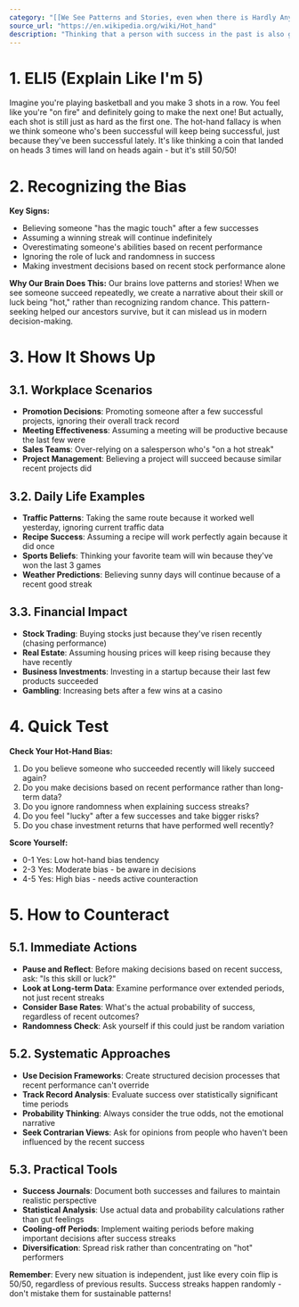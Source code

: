 ```yaml
---
category: "[[We See Patterns and Stories, even when there is Hardly Any Data]]"
source_url: "https://en.wikipedia.org/wiki/Hot_hand"
description: "Thinking that a person with success in the past is also going to have success in the future."
---
```


# 1. ELI5 (Explain Like I'm 5)

Imagine you're playing basketball and you make 3 shots in a row. You feel like you're "on fire" and definitely going to make the next one! But actually, each shot is still just as hard as the first one. The hot-hand fallacy is when we think someone who's been successful will keep being successful, just because they've been successful lately. It's like thinking a coin that landed on heads 3 times will land on heads again - but it's still 50/50!

# 2. Recognizing the Bias

**Key Signs:**
- Believing someone "has the magic touch" after a few successes
- Assuming a winning streak will continue indefinitely
- Overestimating someone's abilities based on recent performance
- Ignoring the role of luck and randomness in success
- Making investment decisions based on recent stock performance alone

**Why Our Brain Does This:**
Our brains love patterns and stories! When we see someone succeed repeatedly, we create a narrative about their skill or luck being "hot," rather than recognizing random chance. This pattern-seeking helped our ancestors survive, but it can mislead us in modern decision-making.

# 3. How It Shows Up

## 3.1. **Workplace Scenarios**

- **Promotion Decisions**: Promoting someone after a few successful projects, ignoring their overall track record
- **Meeting Effectiveness**: Assuming a meeting will be productive because the last few were
- **Sales Teams**: Over-relying on a salesperson who's "on a hot streak"
- **Project Management**: Believing a project will succeed because similar recent projects did

## 3.2. **Daily Life Examples**

- **Traffic Patterns**: Taking the same route because it worked well yesterday, ignoring current traffic data
- **Recipe Success**: Assuming a recipe will work perfectly again because it did once
- **Sports Beliefs**: Thinking your favorite team will win because they've won the last 3 games
- **Weather Predictions**: Believing sunny days will continue because of a recent good streak

## 3.3. **Financial Impact**

- **Stock Trading**: Buying stocks just because they've risen recently (chasing performance)
- **Real Estate**: Assuming housing prices will keep rising because they have recently
- **Business Investments**: Investing in a startup because their last few products succeeded
- **Gambling**: Increasing bets after a few wins at a casino

# 4. Quick Test

**Check Your Hot-Hand Bias:**
1. Do you believe someone who succeeded recently will likely succeed again?
2. Do you make decisions based on recent performance rather than long-term data?
3. Do you ignore randomness when explaining success streaks?
4. Do you feel "lucky" after a few successes and take bigger risks?
5. Do you chase investment returns that have performed well recently?

**Score Yourself:**
- 0-1 Yes: Low hot-hand bias tendency
- 2-3 Yes: Moderate bias - be aware in decisions
- 4-5 Yes: High bias - needs active counteraction

# 5. How to Counteract ️

## 5.1. **Immediate Actions**

- **Pause and Reflect**: Before making decisions based on recent success, ask: "Is this skill or luck?"
- **Look at Long-term Data**: Examine performance over extended periods, not just recent streaks
- **Consider Base Rates**: What's the actual probability of success, regardless of recent outcomes?
- **Randomness Check**: Ask yourself if this could just be random variation

## 5.2. **Systematic Approaches**

- **Use Decision Frameworks**: Create structured decision processes that recent performance can't override
- **Track Record Analysis**: Evaluate success over statistically significant time periods
- **Probability Thinking**: Always consider the true odds, not the emotional narrative
- **Seek Contrarian Views**: Ask for opinions from people who haven't been influenced by the recent success

## 5.3. **Practical Tools**

- **Success Journals**: Document both successes and failures to maintain realistic perspective
- **Statistical Analysis**: Use actual data and probability calculations rather than gut feelings
- **Cooling-off Periods**: Implement waiting periods before making important decisions after success streaks
- **Diversification**: Spread risk rather than concentrating on "hot" performers

**Remember**: Every new situation is independent, just like every coin flip is 50/50, regardless of previous results. Success streaks happen randomly - don't mistake them for sustainable patterns!